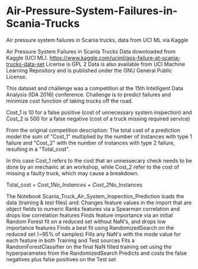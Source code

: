 # Air-Pressure-System-Failures-in-Scania-Trucks
Air pressure system failures in Scania trucks, data from UCI ML via Kaggle

Air Pressure System Failures in Scania Trucks
Data downloaded from Kaggle (UCI ML). https://www.kaggle.com/uciml/aps-failure-at-scania-trucks-data-set License is GPL 2
Data is also available from UCI Machine Learning Repository and is published under the GNU General Public License.

This dataset and challenge was a competition at the 15th Intelligent Data Analysis (IDA 2016) conference. Challenge is to predict failures and minimize cost function of taking trucks off the road.

Cost_1 is 10 for a false positive (cost of unnecessary system inspection) and Cost_2 is 500 for a false negative (cost of a truck missing required service)

From the original competition description:
 The total cost of a prediction model the sum of "Cost_1" 
 multiplied by the number of Instances with type 1 failure 
 and "Cost_2" with the number of instances with type 2 failure, 
 resulting in a "Total_cost".

 In this case Cost_1 refers to the cost that an unnessecary 
 check needs to be done by an mechanic at an workshop, while 
 Cost_2 refer to the cost of missing a faulty truck, 
 which may cause a breakdown.

 Total_cost = Cost_1*No_Instances + Cost_2*No_Instances
 
 The Notebook Scania_Truck_Air_System_Inspection_Prediction loads the data (training & test files) and:
    Changes feature values in the import that are object fields to numeric
    Ranks features via a Spearman correlation and drops low correlation features
    Finds feature importance via an initial Random Forest fit on a reduced set without NaN's, and drops low importance features
    Finds a best fit using RandomizedSearch on the reduced set (~95% of samples) 
    Fills any NaN's with the mode value for each feature in both Training and Test sources
    Fits a RandomForestClassifier on the final NaN filled training set using the hyperparametes from the RandomizedSearch
    Predicts and costs the false negatives plus false positives on the Test set 
